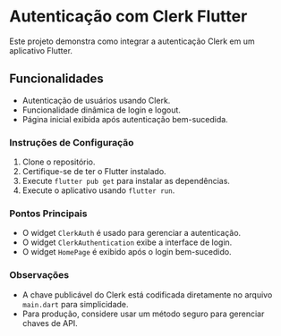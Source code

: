 # Autenticação com Clerk Flutter

Este projeto demonstra como integrar a autenticação Clerk em um aplicativo Flutter.

## Funcionalidades

- Autenticação de usuários usando Clerk.
- Funcionalidade dinâmica de login e logout.
- Página inicial exibida após autenticação bem-sucedida.

### Instruções de Configuração

1. Clone o repositório.
2. Certifique-se de ter o Flutter instalado.
3. Execute `flutter pub get` para instalar as dependências.
4. Execute o aplicativo usando `flutter run`.

### Pontos Principais

- O widget `ClerkAuth` é usado para gerenciar a autenticação.
- O widget `ClerkAuthentication` exibe a interface de login.
- O widget `HomePage` é exibido após o login bem-sucedido.

### Observações

- A chave publicável do Clerk está codificada diretamente no arquivo `main.dart` para simplicidade.
- Para produção, considere usar um método seguro para gerenciar chaves de API.
